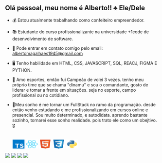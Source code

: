 ## Olá pessoal, meu nome é Alberto!! ♣️ Ele/Dele

- 💰 Estou atualmente trabalhando como confeiteiro empreendedor.

- 📚 Estudante do curso profissionalizante na universidade +1code de desenvolvimento de software.

- 📧 Pode entrar em contato comigo pelo email: albertomagalhaes1945@gmail.com
 
- 🖥️ Tenho habilidade em HTML, CSS, JAVASCRIPT, SQL, REACJ, FIGMA E PYTHON.

- 🏅 Amo esportes, emtão fui Campeão de volei 3 vezes. tenho meu próprio time que se chama "dinamu" e sou o comandante, gosto de liderar e tomar a frente em situações. seja no esporte, campo profissional ou no cotidiano.

- 🚀Meu sonho é me tornar um FullStack no ramo da programação. desde então venho estudando e me profissionalizando em cursos online e presencial. Sou muito determinado, e autodidata. aprendo bastante sozinho, tornarei esse sonho realidade. pois trato ele como um obejtivo.🎖️

  <div style="display: inline_block"><br>
  <img align="center" alt="albertoSilva-Js" height="30" width="40" src="https://raw.githubusercontent.com/devicons/devicon/master/icons/typescript/typescript-plain.svg">
  <img align="center" alt="albertoSilva-React" height="30" width="40" src="https://raw.githubusercontent.com/devicons/devicon/master/icons/react/react-original.svg">
  <img align="center" alt="albertoSilva-HTML" height="30" width="40" src="https://raw.githubusercontent.com/devicons/devicon/master/icons/html5/html5-original.svg">
  <img align="center" alt="albertoSilva-CSS" height="30" width="40" src="https://raw.githubusercontent.com/devicons/devicon/master/icons/css3/css3-original.svg">
  <img align="center" alt="albertoSilva-Python" height="30" width="40" src="https://raw.githubusercontent.com/devicons/devicon/master/icons/python/python-original.svg">
</div>

  <div>
  <a href="https://instagram.com/beto_ovisionario32?igshid=NGExMmI2YTkyZg==" target="_blank"><img src="https://img.shields.io/badge/-Instagram-%23E4405F?style=for-the-badge&logo=instagram&logoColor=white" target="_blank"></a>
 <a href="https://discord.gg/.albertocoder" target="_blank"><img src="https://img.shields.io/badge/Discord-7289DA?style=for-the-badge&logo=discord&logoColor=white" target="_blank"></a> 
  <a href ="https://albertomagalhaes1945@gmail.com"><img src="https://img.shields.io/badge/-Gmail-%23333?style=for-the-badge&logo=gmail&logoColor=white" target="_blank"></a>
  <a href="https:www.linkedin.com/in/alberto-silva-699870262" target="_blank"><img src="https://img.shields.io/badge/-LinkedIn-%230077B5?style=for-the-badge&logo=linkedin&logoColor=white" target="_blank"></a> 
  
  </div>



